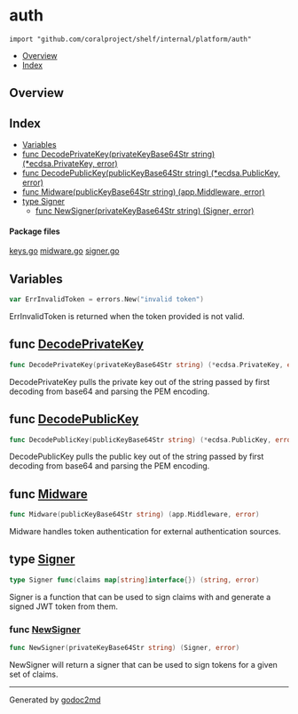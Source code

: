 

# auth
`import "github.com/coralproject/shelf/internal/platform/auth"`

* [Overview](#pkg-overview)
* [Index](#pkg-index)

## <a name="pkg-overview">Overview</a>



## <a name="pkg-index">Index</a>
* [Variables](#pkg-variables)
* [func DecodePrivateKey(privateKeyBase64Str string) (*ecdsa.PrivateKey, error)](#DecodePrivateKey)
* [func DecodePublicKey(publicKeyBase64Str string) (*ecdsa.PublicKey, error)](#DecodePublicKey)
* [func Midware(publicKeyBase64Str string) (app.Middleware, error)](#Midware)
* [type Signer](#Signer)
  * [func NewSigner(privateKeyBase64Str string) (Signer, error)](#NewSigner)


#### <a name="pkg-files">Package files</a>
[keys.go](/src/github.com/coralproject/shelf/internal/platform/auth/keys.go) [midware.go](/src/github.com/coralproject/shelf/internal/platform/auth/midware.go) [signer.go](/src/github.com/coralproject/shelf/internal/platform/auth/signer.go) 



## <a name="pkg-variables">Variables</a>
``` go
var ErrInvalidToken = errors.New("invalid token")
```
ErrInvalidToken is returned when the token provided is not valid.



## <a name="DecodePrivateKey">func</a> [DecodePrivateKey](/src/target/keys.go?s=1053:1129#L25)
``` go
func DecodePrivateKey(privateKeyBase64Str string) (*ecdsa.PrivateKey, error)
```
DecodePrivateKey pulls the private key out of the string passed by first
decoding from base64 and parsing the PEM encoding.



## <a name="DecodePublicKey">func</a> [DecodePublicKey](/src/target/keys.go?s=225:298#L2)
``` go
func DecodePublicKey(publicKeyBase64Str string) (*ecdsa.PublicKey, error)
```
DecodePublicKey pulls the public key out of the string passed by first
decoding from base64 and parsing the PEM encoding.



## <a name="Midware">func</a> [Midware](/src/target/midware.go?s=347:410#L7)
``` go
func Midware(publicKeyBase64Str string) (app.Middleware, error)
```
Midware handles token authentication for external authentication
sources.




## <a name="Signer">type</a> [Signer](/src/target/signer.go?s=163:226#L1)
``` go
type Signer func(claims map[string]interface{}) (string, error)
```
Signer is a function that can be used to sign claims with and generate a
signed JWT token from them.







### <a name="NewSigner">func</a> [NewSigner](/src/target/signer.go?s=324:382#L1)
``` go
func NewSigner(privateKeyBase64Str string) (Signer, error)
```
NewSigner will return a signer that can be used to sign tokens for a given
set of claims.









- - -
Generated by [godoc2md](http://godoc.org/github.com/davecheney/godoc2md)
